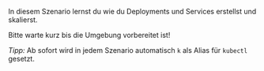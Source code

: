 In diesem Szenario lernst du wie du Deployments und Services erstellst und skalierst.

Bitte warte kurz bis die Umgebung vorbereitet ist!

*Tipp:* Ab sofort wird in jedem Szenario automatisch `k` als Alias für `kubectl` gesetzt.
